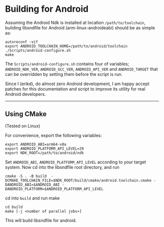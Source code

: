 # Building for Android

Assuming the Android Ndk is installed at location `/path/to/toolchain`, building
libsndfile for Android (arm-linux-androideabi) should be as simple as:
```
autoreconf -vif
export ANDROID_TOOLCHAIN_HOME=/path/to/android/toolchain
./Scripts/android-configure.sh
make
```
The `Scripts/android-configure.sh` contains four of variables; `ANDROID_NDK_VER`,
`ANDROID_GCC_VER`, `ANDROID_API_VER` and `ANDROID_TARGET` that can be overridden
by setting them before the script is run.

Since I (erikd), do almost zero Android development, I am happy accept patches
for this documentation and script to improve its utility for real Android
developers.

---

## Using CMake

(Tested on Linux)

For convenience, export the following variables:

```
export ANDROID_ABI=arm64-v8a
export ANDROID_PLATFORM_API_LEVEL=29
export NDK_ROOT=/path/to/android/ndk
```

Set `ANDROID_ABI`,  `ANDROID_PLATFORM_API_LEVEL`  according to your target system. Now cd into the libsndfile root directory, and run

```
cmake -S . -B build  -DCMAKE_TOOLCHAIN_FILE=$NDK_ROOT/build/cmake/android.toolchain.cmake -DANDROID_ABI=$ANDROID_ABI -DANDROID_PLATFORM=$ANDROID_PLATFORM_API_LEVEL
```

cd into `build` and run make

```
cd build
make [-j <number of parallel jobs>]
```

This will build libsndfile for android.
